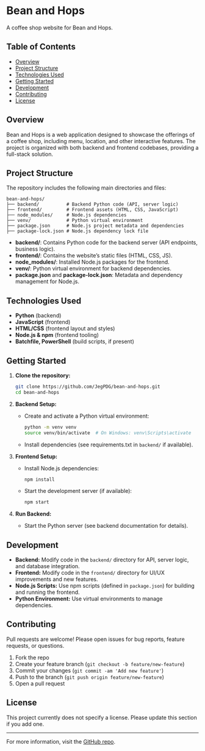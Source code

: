 # Bean and Hops

A coffee shop website for Bean and Hops.

## Table of Contents
- [Overview](#overview)
- [Project Structure](#project-structure)
- [Technologies Used](#technologies-used)
- [Getting Started](#getting-started)
- [Development](#development)
- [Contributing](#contributing)
- [License](#license)

## Overview

Bean and Hops is a web application designed to showcase the offerings of a coffee shop, including menu, location, and other interactive features. The project is organized with both backend and frontend codebases, providing a full-stack solution.

## Project Structure

The repository includes the following main directories and files:

```
bean-and-hops/
├── backend/          # Backend Python code (API, server logic)
├── frontend/         # Frontend assets (HTML, CSS, JavaScript)
├── node_modules/     # Node.js dependencies
├── venv/             # Python virtual environment
├── package.json      # Node.js project metadata and dependencies
├── package-lock.json # Node.js dependency lock file
```

- **backend/**: Contains Python code for the backend server (API endpoints, business logic).
- **frontend/**: Contains the website’s static files (HTML, CSS, JS).
- **node_modules/**: Installed Node.js packages for the frontend.
- **venv/**: Python virtual environment for backend dependencies.
- **package.json** and **package-lock.json**: Metadata and dependency management for Node.js.

## Technologies Used

- **Python** (backend)
- **JavaScript** (frontend)
- **HTML/CSS** (frontend layout and styles)
- **Node.js & npm** (frontend tooling)
- **Batchfile, PowerShell** (build scripts, if present)

## Getting Started

1. **Clone the repository:**
   ```sh
   git clone https://github.com/JegPDG/bean-and-hops.git
   cd bean-and-hops
   ```

2. **Backend Setup:**
   - Create and activate a Python virtual environment:
     ```sh
     python -m venv venv
     source venv/bin/activate  # On Windows: venv\Scripts\activate
     ```
   - Install dependencies (see requirements.txt in `backend/` if available).

3. **Frontend Setup:**
   - Install Node.js dependencies:
     ```sh
     npm install
     ```
   - Start the development server (if available):
     ```sh
     npm start
     ```

4. **Run Backend:**
   - Start the Python server (see backend documentation for details).

## Development

- **Backend:** Modify code in the `backend/` directory for API, server logic, and database integration.
- **Frontend:** Modify code in the `frontend/` directory for UI/UX improvements and new features.
- **Node.js Scripts:** Use npm scripts (defined in `package.json`) for building and running the frontend.
- **Python Environment:** Use virtual environments to manage dependencies.

## Contributing

Pull requests are welcome! Please open issues for bug reports, feature requests, or questions.

1. Fork the repo
2. Create your feature branch (`git checkout -b feature/new-feature`)
3. Commit your changes (`git commit -am 'Add new feature'`)
4. Push to the branch (`git push origin feature/new-feature`)
5. Open a pull request

## License

This project currently does not specify a license. Please update this section if you add one.

---

For more information, visit the [GitHub repo](https://github.com/JegPDG/bean-and-hops).